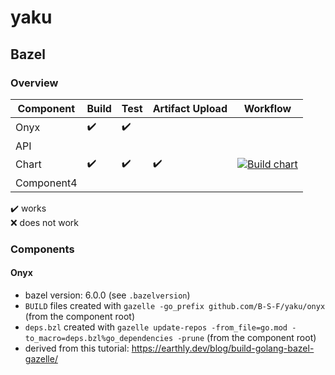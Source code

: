 # yaku

## Bazel

### Overview

| Component  | Build | Test | Artifact Upload | Workflow |
|------------|-------|------|-----------------|---------|
| Onyx       | ✔️    | ✔️   |                 |         |
| API        |       |      |                 ||
| Chart      | ✔️    | ✔️   |  ✔️             |[![Build chart](https://github.com/B-S-F/yaku/actions/workflows/build-chart.yml/badge.svg)](https://github.com/B-S-F/yaku/actions/workflows/build-chart.yml)|
| Component4 |       |      |                 |           |

✔️ works  
❌ does not work

### Components

#### Onyx
- bazel version: 6.0.0 (see `.bazelversion`)
- `BUILD` files created with  `gazelle -go_prefix github.com/B-S-F/yaku/onyx` (from the component root)
- `deps.bzl` created with `gazelle update-repos -from_file=go.mod -to_macro=deps.bzl%go_dependencies -prune` (from the component root)
- derived from this tutorial: https://earthly.dev/blog/build-golang-bazel-gazelle/